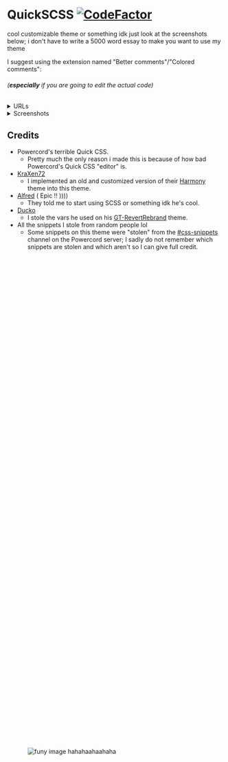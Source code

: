 # QuickSCSS [![CodeFactor](https://www.codefactor.io/repository/github/wathhr/quickscss/badge?s=5f2850cfa164e62ecf2eaa497b0a075cf28b67cf)](https://www.codefactor.io/repository/github/wathhr/quickscss)

cool customizable theme or something idk just look at the screenshots below; i don't have to write a 5000 word essay to make you want to use my theme

I suggest using the extension named "Better comments"/"Colored comments":
###### (**especially** if you are going to edit the actual code)

<details><summary>URLs</summary>﻿<!-- ZWS here -->

- [VSCode](https://marketplace.visualstudio.com/items?itemName=aaron-bond.better-comments)
- [Sublime text](https://packagecontrol.io/packages/Colored%20Comments)
- [Atom](https://github.com/AndrewKralovec/atom-better-comments)

###### If your text editor is not listed, the extension probably has not been ported over to it

</details>

<details><summary>Screenshots</summary>﻿<!-- ZWS here -->

Titlebar
![Titlebar](./screenshots/titlebar.png)

Friend list

![Friend-list](./screenshots/friend-list.png)

Stage Discovery tab

![Stage-Discovery-tab](./screenshots/stage-discovery.png)

Nitro tab

![Nitro-Tab](./screenshots/nitro-tab.png)

User popout

![User-Popout](./screenshots/user-popout.png)

Connection backgrounds

![Connection-backgrounds](./screenshots/connections-backgrounds.gif)

</details>

## Credits

- Powercord's terrible Quick CSS.
  - Pretty much the only reason i made this is because of how bad Powercord's Quick CSS "editor" is.
- [KraXen72](https://github.com/KraXen72)
  - I implemented an old and customized version of their [Harmony](https://github.com/KraXen72/harmony-discord/) theme into this theme.
- [Alfred](https://www.youtube.com/watch?v=NWD7iqtOJSE) ( Epic !! ))))
  - They told me to start using SCSS or something idk he's cool.
- [Ducko](https://github.com/CanadaHonk)
  - I stole the vars he used on his [GT-RevertRebrand](https://github.com/Goose-Nest/GT-RevertRebrand) theme.
- All the snippets I stole from random people lol
  - Some snippets on this theme were "stolen" from the [#css-snippets](https://canary.discord.com/channels/538759280057122817/755005803303403570/) channel on the Powercord server; I sadly do not remember which snippets are stolen and which aren't so I can give full credit.
  <br><br><br><br><br><br><br><br><br><br><br><br><br><br><br><br><br><br><br><br><br><br><br><br><br><br><br><br><br><br><br><br><br><br><br><br><br><br><br><br><br><br><br><br><br><br><br><br><br><br><br><br><br><br><br><br><br><br><br><br><br><br><br><br><br><br><br><br><br>
![funy image hahahaahaahaha](https://svg-banners.vercel.app/api?type=origin&text1=amognsu&text2=haha%20funy&width=1337&height=420)
